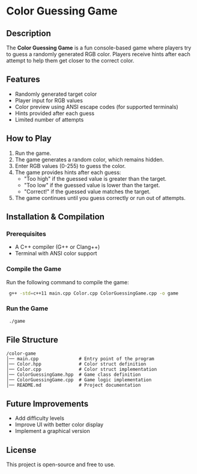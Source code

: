 # Color Guessing Game

## Description
The **Color Guessing Game** is a fun console-based game where players try to guess a randomly generated RGB color. Players receive hints after each attempt to help them get closer to the correct color.

## Features
- Randomly generated target color
- Player input for RGB values
- Color preview using ANSI escape codes (for supported terminals)
- Hints provided after each guess
- Limited number of attempts

## How to Play
1. Run the game.
2. The game generates a random color, which remains hidden.
3. Enter RGB values (0-255) to guess the color.
4. The game provides hints after each guess:
   - "Too high" if the guessed value is greater than the target.
   - "Too low" if the guessed value is lower than the target.
   - "Correct!" if the guessed value matches the target.
5. The game continues until you guess correctly or run out of attempts.

## Installation & Compilation
### Prerequisites
- A C++ compiler (G++ or Clang++)
- Terminal with ANSI color support

### Compile the Game
Run the following command to compile the game:
```sh
 g++ -std=c++11 main.cpp Color.cpp ColorGuessingGame.cpp -o game
```

### Run the Game
```sh
 ./game
```

## File Structure
```
/color-game
│── main.cpp               # Entry point of the program
│── Color.hpp              # Color struct definition
│── Color.cpp              # Color struct implementation
│── ColorGuessingGame.hpp  # Game class definition
│── ColorGuessingGame.cpp  # Game logic implementation
│── README.md              # Project documentation
```

## Future Improvements
- Add difficulty levels
- Improve UI with better color display
- Implement a graphical version

## License
This project is open-source and free to use.

